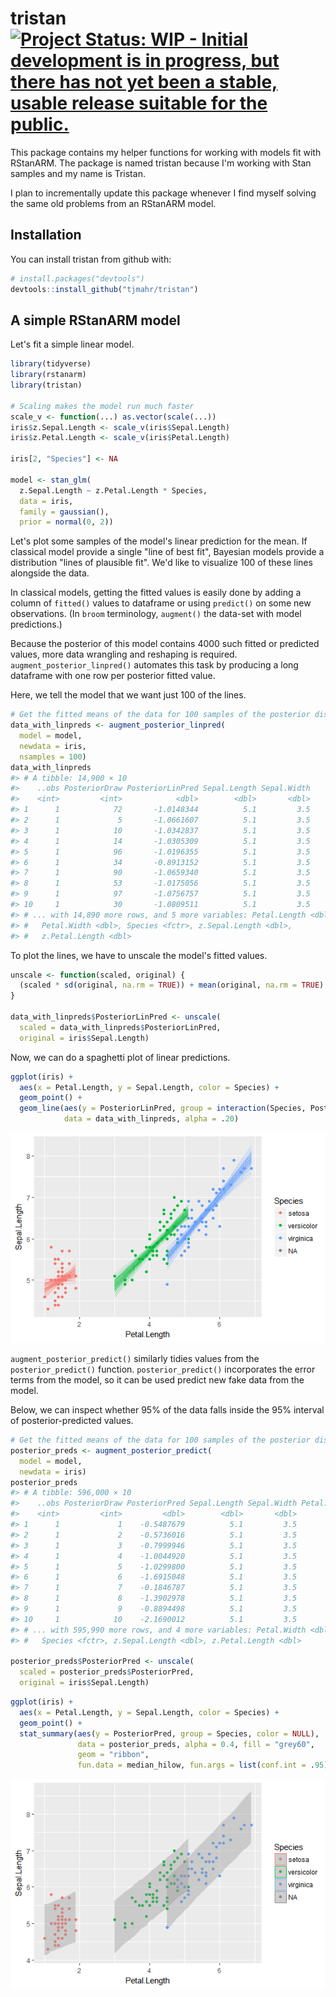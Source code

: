 
<!-- README.md is generated from README.Rmd. Please edit that file -->
tristan [![Project Status: WIP - Initial development is in progress, but there has not yet been a stable, usable release suitable for the public.](http://www.repostatus.org/badges/latest/wip.svg)](http://www.repostatus.org/#wip)
====================================================================================================================================================================================================================================

This package contains my helper functions for working with models fit with RStanARM. The package is named tristan because I'm working with Stan samples and my name is Tristan.

I plan to incrementally update this package whenever I find myself solving the same old problems from an RStanARM model.

Installation
------------

You can install tristan from github with:

``` r
# install.packages("devtools")
devtools::install_github("tjmahr/tristan")
```

A simple RStanARM model
-----------------------

Let's fit a simple linear model.

``` r
library(tidyverse)
library(rstanarm)
library(tristan)

# Scaling makes the model run much faster
scale_v <- function(...) as.vector(scale(...))
iris$z.Sepal.Length <- scale_v(iris$Sepal.Length)
iris$z.Petal.Length <- scale_v(iris$Petal.Length)

iris[2, "Species"] <- NA

model <- stan_glm(
  z.Sepal.Length ~ z.Petal.Length * Species,
  data = iris,
  family = gaussian(),
  prior = normal(0, 2))
```

Let's plot some samples of the model's linear prediction for the mean. If classical model provide a single "line of best fit", Bayesian models provide a distribution "lines of plausible fit". We'd like to visualize 100 of these lines alongside the data.

In classical models, getting the fitted values is easily done by adding a column of `fitted()` values to dataframe or using `predict()` on some new observations. (In `broom` terminology, `augment()` the data-set with model predictions.)

Because the posterior of this model contains 4000 such fitted or predicted values, more data wrangling and reshaping is required. `augment_posterior_linpred()` automates this task by producing a long dataframe with one row per posterior fitted value.

Here, we tell the model that we want just 100 of the lines.

``` r
# Get the fitted means of the data for 100 samples of the posterior distribution
data_with_linpreds <- augment_posterior_linpred(
  model = model, 
  newdata = iris, 
  nsamples = 100)
data_with_linpreds
#> # A tibble: 14,900 × 10
#>    ..obs PosteriorDraw PosteriorLinPred Sepal.Length Sepal.Width
#>    <int>         <int>            <dbl>        <dbl>       <dbl>
#> 1      1            72       -1.0148344          5.1         3.5
#> 2      1             5       -1.0661607          5.1         3.5
#> 3      1            10       -1.0342837          5.1         3.5
#> 4      1            14       -1.0305309          5.1         3.5
#> 5      1            96       -1.0196355          5.1         3.5
#> 6      1            34       -0.8913152          5.1         3.5
#> 7      1            90       -1.0659340          5.1         3.5
#> 8      1            53       -1.0175056          5.1         3.5
#> 9      1            97       -1.0756757          5.1         3.5
#> 10     1            30       -1.0809511          5.1         3.5
#> # ... with 14,890 more rows, and 5 more variables: Petal.Length <dbl>,
#> #   Petal.Width <dbl>, Species <fctr>, z.Sepal.Length <dbl>,
#> #   z.Petal.Length <dbl>
```

To plot the lines, we have to unscale the model's fitted values.

``` r
unscale <- function(scaled, original) {
  (scaled * sd(original, na.rm = TRUE)) + mean(original, na.rm = TRUE)
}

data_with_linpreds$PosteriorLinPred <- unscale(
  scaled = data_with_linpreds$PosteriorLinPred, 
  original = iris$Sepal.Length)
```

Now, we can do a spaghetti plot of linear predictions.

``` r
ggplot(iris) + 
  aes(x = Petal.Length, y = Sepal.Length, color = Species) + 
  geom_point() + 
  geom_line(aes(y = PosteriorLinPred, group = interaction(Species, PosteriorDraw)), 
            data = data_with_linpreds, alpha = .20)
```

![](README-many-lines-of-best-fit-1.png)

`augment_posterior_predict()` similarly tidies values from the `posterior_predict()` function. `posterior_predict()` incorporates the error terms from the model, so it can be used predict new fake data from the model.

Below, we can inspect whether 95% of the data falls inside the 95% interval of posterior-predicted values.

``` r
# Get the fitted means of the data for 100 samples of the posterior distribution
posterior_preds <- augment_posterior_predict(
  model = model, 
  newdata = iris)
posterior_preds
#> # A tibble: 596,000 × 10
#>    ..obs PosteriorDraw PosteriorPred Sepal.Length Sepal.Width Petal.Length
#>    <int>         <int>         <dbl>        <dbl>       <dbl>        <dbl>
#> 1      1             1    -0.5487679          5.1         3.5          1.4
#> 2      1             2    -0.5736016          5.1         3.5          1.4
#> 3      1             3    -0.7999946          5.1         3.5          1.4
#> 4      1             4    -1.0044920          5.1         3.5          1.4
#> 5      1             5    -1.0299800          5.1         3.5          1.4
#> 6      1             6    -1.6915048          5.1         3.5          1.4
#> 7      1             7    -0.1846787          5.1         3.5          1.4
#> 8      1             8    -1.3902978          5.1         3.5          1.4
#> 9      1             9    -0.8894498          5.1         3.5          1.4
#> 10     1            10    -2.1690012          5.1         3.5          1.4
#> # ... with 595,990 more rows, and 4 more variables: Petal.Width <dbl>,
#> #   Species <fctr>, z.Sepal.Length <dbl>, z.Petal.Length <dbl>

posterior_preds$PosteriorPred <- unscale(
  scaled = posterior_preds$PosteriorPred, 
  original = iris$Sepal.Length)
```

``` r
ggplot(iris) + 
  aes(x = Petal.Length, y = Sepal.Length, color = Species) + 
  geom_point() + 
  stat_summary(aes(y = PosteriorPred, group = Species, color = NULL), 
               data = posterior_preds, alpha = 0.4, fill = "grey60", 
               geom = "ribbon", 
               fun.data = median_hilow, fun.args = list(conf.int = .95))
```

![](README-95-percent-intervals-1.png)
